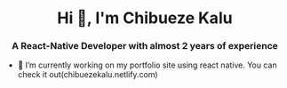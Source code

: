 <h1 align="center">Hi 👋, I'm Chibueze Kalu</h1>
<h3 align="center">A React-Native Developer with almost 2 years of experience</h3>

- 🔭 I’m currently working on my portfolio site using react native. You can check it out(chibuezekalu.netlify.com)

